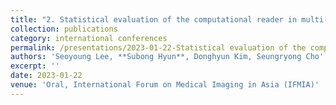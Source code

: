 ```yaml
---
title: "2. Statistical evaluation of the computational reader in multi-angle digital breast tomosynthesis system for parameter suggestion"
collection: publications
category: international conferences
permalink: /presentations/2023-01-22-Statistical evaluation of the computational reader in multi-angle digital breast tomosynthesis system for parameter suggestion
authors: 'Seoyoung Lee, **Subong Hyun**, Donghyun Kim, Seungryong Cho'
excerpt: ''
date: 2023-01-22
venue: 'Oral, International Forum on Medical Imaging in Asia (IFMIA)'
---
```

